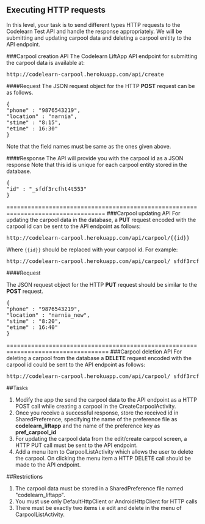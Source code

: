 ## Executing HTTP requests
In this level, your task is to send different types HTTP requests to the Codelearn Test API and handle the response appropriately. We will be submitting and updating carpool data and deleting a carpool enitity to the API endpoint.

###Carpool creation API
The Codelearn LiftApp API endpoint for submitting the carpool data is available at:

<pre>
http://codelearn-carpool.herokuapp.com/api/create
</pre>

####Request
The JSON request object for the HTTP **POST** request can be as follows.
<pre>
{
"phone" : "9876543219",
"location" : "narnia",
"stime" : "8:15",
"etime" : 16:30"
}
</pre>

Note that the field names must be same as the ones given above.

####Response
The API will provide you with the carpool id as a JSON response
Note that this id is unique for each carpool entity stored in the database.
<pre>
{
"id" : "_sfdf3rcfht4t553"
}
</pre>

==================================================================================
###Carpool updating API
For updating the carpool data in the database, a **PUT** request encoded with the carpool id can be sent to the API endpoint as follows:
<pre>
http://codelearn-carpool.herokuapp.com/api/carpool/{{id}}
</pre>
Where ``{{id}}`` should be replaced with your carpool id. For example:
<pre>
http://codelearn-carpool.herokuapp.com/api/carpool/_sfdf3rcfht4t553
</pre>  

####Request

The JSON request object for the HTTP **PUT** request should be similar to the **POST** request.
<pre>
{
"phone" : "9876543219",
"location" : "narnia_new",
"stime" : "8:20",
"etime" : 16:40"
}
</pre>

===================================================================================
###Carpool deletion API
For deleting a carpool from the database a **DELETE** request encoded with the carpool id could be sent to the API endpoint as follows:

<pre>
http://codelearn-carpool.herokuapp.com/api/carpool/_sfdf3rcfht4t553
</pre>  


##Tasks

1. Modify the app the send the carpool data to the API endpoint as a HTTP POST call while creating a carpool in the CreateCarpoolActivity.
2. Once you receive a successful response, store the received id in SharedPreference, specifying the name of the preference file as **codelearn_liftapp** and the name of the preference key as **pref_carpool_id**
3. For updating the carpool data from the edit/create carpool screen, a HTTP PUT call must be sent to the API endpoint.
4. Add a menu item to CarpoolListActivity which allows the user to delete the carpool. On clicking the menu item a HTTP DELETE call should be made to the API endpoint.

##Restrictions
1. The carpool data must be stored in a SharedPreference file named "codelearn_liftapp".
2. You must use only DefaultHttpClient or AndroidHttpClient for HTTP calls
3. There must be exactly two items i.e edit and delete in the menu of CarpoolListActivity.
